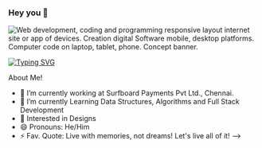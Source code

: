### Hey you 👋

<img id="details-enlarged-image" class="js-search-result-thumbnail responsive-img container--focus" src="https://as2.ftcdn.net/v2/jpg/02/83/46/33/1000_F_283463385_mfnrx6RPU3BqObhVuVjYZjeZ5pegE7xq.jpg" alt="Web development, coding and programming responsive layout internet site or app of devices. Creation digital Software mobile, desktop platforms. Computer code on laptop, tablet, phone. Concept banner." itemprop="thumbnail" data-content-id="283463385">

[![Typing SVG](https://readme-typing-svg.herokuapp.com?size=30&duration=3000&color=F70000&background=18565687&vCenter=true&width=800&lines=Welcome+to+John's+GIT+HUB+profile!;Front+End+Developer;Website+Designer)](https://git.io/typing-svg)

About Me!

- 🔭 I’m currently working at Surfboard Payments Pvt Ltd., Chennai.
- 🌱 I’m currently Learning Data Structures, Algorithms and Full Stack Development
- 💬 Interested in Designs
- 😄 Pronouns: He/Him
- ⚡ Fav. Quote: Live with memories, not dreams! Let's live all of it! 
-->
